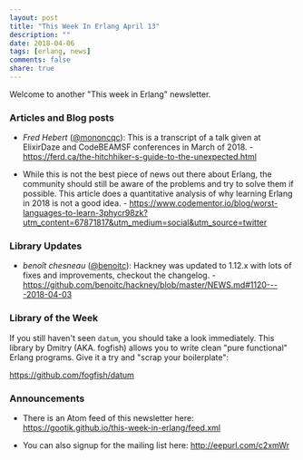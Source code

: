 ```yaml
---
layout: post
title: "This Week In Erlang April 13"
description: ""
date: 2018-04-06
tags: [erlang, news]
comments: false
share: true
---
```



Welcome to another "This week in Erlang" newsletter.

### Articles and Blog posts
- *Fred Hebert* ([@mononcqc](https://twitter/mononcqc)): This is a transcript of a talk given at ElixirDaze and CodeBEAMSF conferences in March of 2018. - <https://ferd.ca/the-hitchhiker-s-guide-to-the-unexpected.html>

- While this is not the best piece of news out there about Erlang, the community should still be aware of the problems and try to solve them if possible. This article does a quantitative analysis of why learning Erlang in 2018 is not a good idea. - <https://www.codementor.io/blog/worst-languages-to-learn-3phycr98zk?utm_content=67871817&utm_medium=social&utm_source=twitter>

### Library Updates
- *benoît chesneau* ([@benoitc](https://twitter/benoitc)): Hackney was updated to 1.12.x with lots of fixes and improvements, checkout the changelog. - <https://github.com/benoitc/hackney/blob/master/NEWS.md#1120----2018-04-03>

### Library of the Week

If you still haven't seen `datum`, you should take a look immediately. This library by Dmitry (AKA. fogfish) allows you
to write clean "pure functional" Erlang programs. Give it a try and "scrap your boilerplate":

<https://github.com/fogfish/datum>

### Announcements
- There is an Atom feed of this newsletter here:
   <https://gootik.github.io/this-week-in-erlang/feed.xml>

- You can also signup for the mailing list here: <http://eepurl.com/c2xmWr>